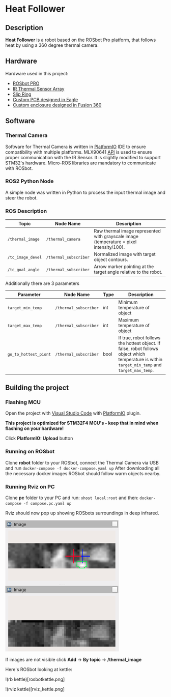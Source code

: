 # Heat Follower

## Description

**Heat Follower** is a robot based on the ROSbot Pro platform, that follows heat by using a 360 degree thermal camera.

## Hardware

Hardware used in this project:
 - [ROSbot PRO](https://husarion.com/manuals/rosbot/#rosbot-pro)
 - [IR Thermal Sensor Array](https://www.melexis.com/en/product/mlx90641/high-operating-temperature-fir-thermal-sensor-array)
 - [Slip Ring](https://www.sparkfun.com/products/13064)
 - [Custom PCB designed in Eagle](https://github.com/husarion/heat-follower-robot/tree/main/CAD/PCB)
 - [Custom enclosure designed in Fusion 360](https://github.com/husarion/heat-follower-robot/tree/main/CAD)
 
## Software

### Thermal Camera

Software for Thermal Camera is written in [PlatformIO](https://platformio.org/) IDE to ensure compatibility with multiple platforms. MLX90641 [API](https://github.com/melexis/mlx90641-library) is used to ensure proper communication with the IR Sensor. It is slightly modified to support STM32's hardware.
Micro-ROS libraries are mandatory to communicate with ROSbot.


### ROS2 Python Node

A simple node was written in Python to process the input thermal image and steer the robot.

### ROS Description

 Topic | Node Name | Description 
 --- | --- | ---
 `/thermal_image` | `/thermal_camera` | Raw thermal image represented with grayscale image (temperature = pixel intensity/100). 
 `/tc_image_devel` | `/thermal_subscriber`| Normalized image with target object contours. 
 `/tc_goal_angle` | `/thermal_subscriber`| Arrow marker pointing at the target angle relative to the robot. 
 
Additionally there are 3 parameters

 Parameter | Node Name | Type | Description
 ---  | --- | --- | ---
 `target_min_temp` | `/thermal_subscriber` | int | Minimum temperature of object 
 `target_max_temp` | `/thermal_subscriber` | int | Maximum temperature of object
 `go_to_hottest_piont` | `/thermal_subscriber` | bool | If true, robot follows the hottest object. If false, robot follows object which temperature is within `target_min_temp` and `target_max_temp`.
 
## Building the project

### Flashing MCU

Open the project with [Visual Studio Code](https://code.visualstudio.com/) with [PlatformIO](https://platformio.org/install/ide?install=vscode) plugin.

**This project is optimized for STM32F4 MCU's - keep that in mind when flashing on your hardware!**

Click **PlatformIO: Upload** button 

### Running on ROSbot

Clone **robot** folder to your ROSbot, connect the Thermal Camera via USB and run
`docker-compose -f docker-compose.yaml up`
After downloading all the necessary docker images ROSbot should follow warm objects nearby.
### Running Rviz on PC

Clone **pc** folder to your PC and run:
`xhost local:root` 
and then:
`docker-compose -f compose.pc.yaml up`

Rviz should now pop up showing ROSbots surroundings in deep infrared.

![rviz](meinir.png)

If images are not visible click **Add** -> **By topic** -> **/thermal_image**

Here's ROSbot looking at kettle:

!(rb kettle)[rosbotkettle.png]

!(rviz kettle)[rviz_kettle.png]
